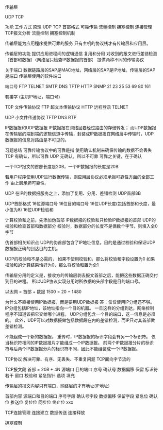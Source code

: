传输层

UDP
TCP

功能 工作方式 原理
UDP TCP 首部格式 可靠传输 流量控制 拥塞控制 连接管理
TCP报文分析 流量控制 拥塞控制机制

传输层能为应用程序提供可靠的服务
只有主机的协议栈才有传输层和应用层。

传输层的功能
提供应用进程间的逻辑通信
复用和分用
对收到的报文进行差错检测（首部和数据）（网络层只检查IP数据报的首部）
提供两种不同的传输协议

关于端口
数据链路层的SAP是MAC地址，网络层的SAP是IP地址，传输层的SAP是端口
传输层使用的软件端口

端口号
FTP TELNET SMTP DNS TFTP HTTP SNMP
21  23     25   53  69   80   161

套接字
(主机IP地址，端口号)

TCP 
文件传输协议 FTP
超文本传输协议 HTTP 
远程登录 TELNET

UDP
小文件传送协议 TFTP
DNS
RTP

IP数据报和UDP数据报
IP数据报在网络层要经过路由的存储转发；
而UDP数据报在传输层的端到端的逻辑信道中传输，封装成IP数据报在网络层中传输时，UDP数据报的信息对路由是不可见的。

习题总结
可靠传输协议中的可靠是指 使用确认机制来确保传输的数据不会丢失
TCP 有确认，所以可靠
UDP 无确认，所以不可靠
可靠之关键，在于确认

一个TCP报文的首部长度是20B，一个IP数据报的长度是20B


若用户程序使用UDP进行数据传输，则应用层协议必须承担可靠性方面的全部工作
由上层承担可靠性。


UDP
在IP的数据报服务之上，添加了复用、分用、差错检测
UDP首部8B

UDP首部格式
16位源端口号 16位目的端口号
16位UDP长度(包括首部和长度，最小值为8)  16位UDP检验和

计算校验和之前，先添加伪首部
IP数据报的校验和只检验IP数据报的首部
UDP的校验和检查首部和数据部分
校验时，数据部分的长度不是偶数个字节，则填入全0字节

伪首部相关知识点
UDP的伪首部包含了IP地址信息，目的是通过校验和保证UDP数据报正确的到达目的主机。

UDP的校验和不是必需的，
如果不使用校验和，那么将校验和字段设置为0
如果校验和的计算结果恰好为0，那么将校验和置为全1


传输层分用的定义是，接收方的传输层剥去报文首部之后，能把这些数据正确交付到目的进程。
所以UDP协议实现分用时所依据的头部字段是目的端口号。

以太网 = 首部 + 数据
1500 = 20 + 1480  

为什么不直接使用IP数据报，而是要用UDP数据报
答：仅仅使用IP分组还不够。IP分组包括IP地址，该地址指向一个目的机器。
一旦这样的分组到达，网络控制程序不知道该把它交给哪个进程。
UDP分组包含一个目的端口，这一信息是必须的。
此外，UDP可以对数据报做包括数据段在内的差错检测，而IP只对其首部做差错检测。

不能组成一个新的数据报，
重传时，IP数据报的标识字段会有另一个标识符。
仅当标识符相同的IP数据报片才能组成一个IP数据报。
前两个IP数据报分片的标识符与后两个IP数据报分片的标识符不同，因此不能组装成一个IP数据报。


TCP协议
解决可靠、有序、无丢失、不重复问题
TCP面向字节流的

TCP报文段
首部 = 20B + 4N
源端口 目的端口
序号
确认号
数据偏移 保留 标识符若干 窗口
校验和 紧急指针
选项 填充

传输层的报文内容只有端口，网络层的才有地址(IP地址)

首部内容
源端口和目的端口
序号字段
确认号字段
数据偏移
保留字段
紧急位 确认位 推送位 复位位 同步位 终止位
xxx

TCP连接管理
连接建立 数据传送 连接释放

拥塞控制


